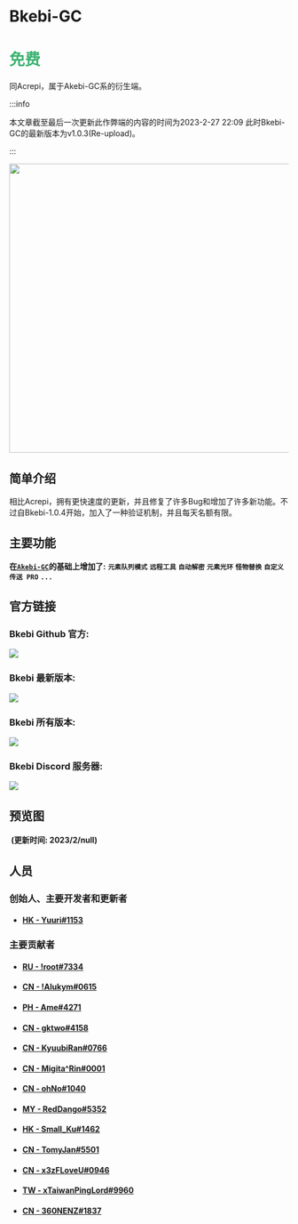 # Bkebi-GC

# <font color=MediumSeaGreen>免费</font>

同Acrepi，属于Akebi-GC系的衍生端。

:::info

本文章截至最后一次更新此作弊端的内容的时间为2023-2-27 22:09 此时Bkebi-GC的最新版本为v1.0.3(Re-upload)。

:::

<div align=center>
    <img src="https://github.com/Bkebi-Group/Bkebi-GC-Release/raw/main/.github/logo.svg" width="520"/>
</div>

## 简单介绍

相比Acrepi，拥有更快速度的更新，并且修复了许多Bug和增加了许多新功能。不过自Bkebi-1.0.4开始，加入了一种验证机制，并且每天名额有限。

## 主要功能

**在[<font>**`Akebi-GC`**</font>](/cheat/akebi-gc/#主要功能)的基础上增加了:** **`元素队列模式`** **`远程工具`** **`自动解密`** **`元素光环`** **`怪物替换`** **`自定义传送 PRO`** **`...`**

## 官方链接

### Bkebi Github 官方: 
<a href="https://github.com/Bkebi-Group/Bkebi-GC-Release"><img src="https://img.shields.io/github/stars/Bkebi-Group/Bkebi-GC-Release?style=for-the-badge"></a>

### Bkebi 最新版本: 
<a href="https://github.com/Bkebi-Group/Bkebi-GC-Release/releases/latest"><img src="https://img.shields.io/github/v/release/Bkebi-Group/Bkebi-GC-Release?style=for-the-badge"></a>

### Bkebi 所有版本: 
<a href="https://github.com/Bkebi-Group/Bkebi-GC-Release/releases"><img src="https://img.shields.io/github/downloads/Bkebi-Group/Bkebi-GC-Release/total.svg?style=for-the-badge"></a>

### Bkebi Discord 服务器: 
<a href="https://discord.gg/bkebi"><img src="https://img.shields.io/discord/1026295403282436097?label=Discord&logo=discord&style=for-the-badge&color=blueviolet"></a>

## 预览图

#### &nbsp;(更新时间: 2023/2/null)&nbsp;

## 人员

### 创始人、主要开发者和更新者
- #### [HK - Yuuri#1153](https://github.com/GodLeaveMe)

### 主要贡献者
- #### [RU - !root#7334](#)
- #### [CN - !Alukym#0615](https://github.com/Alukym)
- #### [PH - Ame#4271](#)
- #### [CN - gktwo#4158](https://github.com/Gktwo)
- #### [CN - KyuubiRan#0766](https://github.com/KyuubiRan)
- #### [CN - Migita^Rin#0001](https://github.com/NctimeAza)
- #### [CN - ohNo#1040](#)
- #### [MY - RedDango#5352](#)
- #### [HK - Small_Ku#1462](https://github.com/Small-Ku)
- #### [CN - TomyJan#5501](https://github.com/TomyJan)
- #### [CN - x3zFLoveU#0946](https://github.com/GashByte)
- #### [TW - xTaiwanPingLord#9960](https://github.com/xTaiwanPingLord)
- #### [CN - 360NENZ#1837](https://github.com/360NENZ)